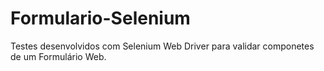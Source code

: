 # Formulario-Selenium
Testes desenvolvidos com Selenium Web Driver para validar componetes de um Formulário Web.
